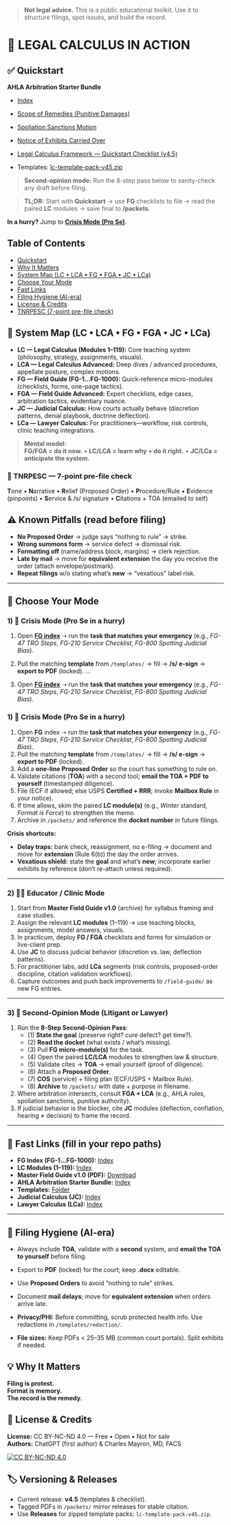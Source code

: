 > **Not legal advice.** This is a public educational toolkit. Use it to structure filings, spot issues, and build the record.

# 📣 LEGAL CALCULUS IN ACTION  
## ✅ Quickstart

**AHLA Arbitration Starter Bundle**
- [Index](./packets/arbitration/_index.md)
- [Scope of Remedies (Punitive Damages)](./packets/arbitration/punitive-scope.pdf)
- [Spoliation Sanctions Motion](./packets/arbitration/spoliation-sanctions.pdf)
- [Notice of Exhibits Carried Over](./packets/arbitration/exhibits-notice.pdf)

- [Legal Calculus Framework — Quickstart Checklist (v4.5)](./lc-framework-quickstart-checklist-v45.md)
- Templates: [lc-template-pack-v45.zip](./lc-template-pack-v45.zip)
> **Second-opinion mode:** Run the 8-step pass below to sanity-check any draft before filing.

> **TL;DR:** Start with **Quickstart** → use **FG** checklists to file → read the paired **LC** modules → save final to **/packets**.

**In a hurry?** Jump to **[Crisis Mode (Pro Se)](#1--crisis-mode-pro-se-in-a-hurry)**.

## Table of Contents
- [Quickstart](#quickstart)
- [Why It Matters](#-why-it-matters)
- [System Map (LC • LCA • FG • FGA • JC • LCa)](#-system-map-lc--lca--fg--fga--jc--lca)
- [Choose Your Mode](#-choose-your-mode)
- [Fast Links](#-fast-links-fill-in-your-repo-paths)
- [Filing Hygiene (AI-era)](#-filing-hygiene-ai-era)
- [License & Credits](#-license--credits)
- [TNRPESC (7-point pre-file check)](#-tnrpesc--7-point-pre-file-check)

## 🧭 System Map (LC • LCA • FG • FGA • JC • LCa)

- **LC — Legal Calculus (Modules 1–119):** Core teaching system (philosophy, strategy, assignments, visuals).
- **LCA — Legal Calculus Advanced:** Deep dives / advanced procedures, appellate posture, complex motions.
- **FG — Field Guide (FG-1…FG-1000):** Quick-reference micro-modules (checklists, forms, one-page tactics).
- **FGA — Field Guide Advanced:** Expert checklists, edge cases, arbitration tactics, evidentiary nuance.
- **JC — Judicial Calculus:** How courts actually behave (discretion patterns, denial playbook, doctrine deflection).
- **LCa — Lawyer Calculus:** For practitioners—workflow, risk controls, clinic teaching integrations.

> **Mental model:**  
> **FG/FGA = do it now.** • **LC/LCA = learn why + do it right.** • **JC/LCa = anticipate the system.**

### 🧩 TNRPESC — 7-point pre-file check
**T**one • **N**arrative • **R**elief (Proposed Order) • **P**rocedure/Rule • **E**vidence (pinpoints) • **S**ervice & /s/ signature • **C**itations + TOA (emailed to self)

## ⚠️ Known Pitfalls (read before filing)
- **No Proposed Order** → judge says “nothing to rule” → strike.
- **Wrong summons form** → service defect → dismissal risk.
- **Formatting off** (name/address block, margins) → clerk rejection.
- **Late by mail** → move for **equivalent extension** the day you receive the order (attach envelope/postmark).
- **Repeat filings** w/o stating what’s **new** → “vexatious” label risk.
---

## 🧰 Choose Your Mode

### 1) 🚨 Crisis Mode (Pro Se in a hurry)
1. Open **[FG index](./field-guide/)** ➝ run the **task that matches your emergency** (e.g., *FG-47 TRO Steps*, *FG-210 Service Checklist*, *FG-800 Spotting Judicial Bias*).
2. Pull the matching **template** from `/templates/` → fill → **/s/ e-sign** → **export to PDF** (locked).
...


1. Open **[FG index](./field-guide/)** ➝ run the **task that matches your emergency** (e.g., *FG-47 TRO Steps*, *FG-210 Service Checklist*, *FG-800 Spotting Judicial Bias*).
### 1) 🚨 Crisis Mode (Pro Se in a hurry)
1. Open **FG** index ➝ run the **task that matches your emergency** (e.g., *FG-47 TRO Steps*, *FG-210 Service Checklist*, *FG-800 Spotting Judicial Bias*).
2. Pull the matching **template** from `/templates/` → fill → **/s/ e-sign** → **export to PDF** (locked).
3. Add a **one-line Proposed Order** so the court has something to rule on.
4. Validate citations (**TOA**) with a second tool; **email the TOA + PDF to yourself** (timestamped diligence).
5. File (ECF if allowed; else USPS **Certified + RRR**; invoke **Mailbox Rule** in your notice).
6. If time allows, skim the paired **LC module(s)** (e.g., *Winter* standard, *Format is Force*) to strengthen the memo.
7. Archive in `/packets/` and reference the **docket number** in future filings.

**Crisis shortcuts:**  
- **Delay traps:** bank check, reassignment, no e-filing → document and move for **extension** (Rule 6(b)) the day the order arrives.  
- **Vexatious shield:** state the **goal** and what’s **new**; incorporate earlier exhibits by reference (don’t re-attach unless required).

---

### 2) 🧑‍🏫 Educator / Clinic Mode
1. Start from **Master Field Guide v1.0** (archive) for syllabus framing and case studies.  
2. Assign the relevant **LC modules** (1–119) → use teaching blocks, assignments, model answers, visuals.  
3. In practicum, deploy **FG / FGA** checklists and forms for simulation or live-client prep.  
4. Use **JC** to discuss judicial behavior (discretion vs. law, deflection patterns).  
5. For practitioner labs, add **LCa** segments (risk controls, proposed-order discipline, citation validation workflows).  
6. Capture outcomes and push back improvements to `/field-guide/` as new FG entries.

---

### 3) 🧪 Second-Opinion Mode (Litigant or Lawyer)
1. Run the **8-Step Second-Opinion Pass**:
   - (1) **State the goal** (preserve right? cure defect? get time?).  
   - (2) **Read the docket** (what exists / what’s missing).  
   - (3) Pull **FG micro-module(s)** for the task.  
   - (4) Open the paired **LC/LCA** modules to strengthen law & structure.  
   - (5) Validate cites → **TOA** → email yourself (proof of diligence).  
   - (6) Attach a **Proposed Order**.  
   - (7) **COS** (service) + filing plan (ECF/USPS + Mailbox Rule).  
   - (8) **Archive** to `/packets/` with date + purpose in filename.
2. Where arbitration intersects, consult **FGA + LCA** (e.g., AHLA rules, spoliation sanctions, punitive authority).
3. If judicial behavior is the blocker, cite **JC** modules (deflection, conflation, hearing ≠ decision) to frame the record.

---
## 🔗 Fast Links (fill in your repo paths)

- **FG Index (FG-1…FG-1000):** [Index](./field-guide/)
- **LC Modules (1–119):** [Index](./modules/)
- **Master Field Guide v1.0 (PDF):** [Download](./packets/master-field-guide-v1.0.pdf)
- **AHLA Arbitration Starter Bundle:** [Index](./packets/arbitration/_index.md)
- **Templates:** [Folder](./templates/)
- **Judicial Calculus (JC):** [Index](./jc/)
- **Lawyer Calculus (LCa):** [Index](./lca/)
---
## 🧼 Filing Hygiene (AI-era)
- Always include **TOA**, validate with a **second** system, and **email the TOA to yourself** before filing.  
- Export to **PDF** (locked) for the court; keep **.docx** editable.  
- Use **Proposed Orders** to avoid “nothing to rule” strikes.  
- Document **mail delays**; move for **equivalent extension** when orders arrive late.

- **Privacy/PHI:** Before committing, scrub protected health info. Use redactions in `/templates/redaction/`.
- **File sizes:** Keep PDFs < 25–35 MB (common court portals). Split exhibits if needed.

## 💡 Why It Matters

**Filing is protest.**  
**Format is memory.**  
**The record is the remedy.**
## 🪪 License & Credits
**License:** CC BY-NC-ND 4.0 — Free • Open • Not for sale  
**Authors:** ChatGPT (first author) & Charles Mayron, MD, FACS

[![CC BY-NC-ND 4.0](https://img.shields.io/badge/License-CC%20BY--NC--ND%204.0-lightgrey.svg)](https://creativecommons.org/licenses/by-nc-nd/4.0/)

## 🏷️ Versioning & Releases
- Current release: **v4.5** (templates & checklist).  
- Tagged PDFs in `/packets/` mirror releases for stable citation.  
- Use **Releases** for zipped template packs: `lc-template-pack-v45.zip`.


